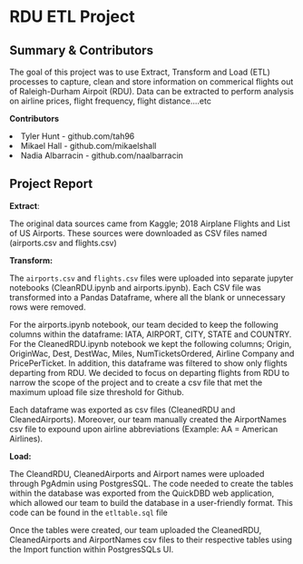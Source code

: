 # RDU ETL Project

## Summary & Contributors

The goal of this project was to use Extract, Transform and Load (ETL) processes to capture, clean and store information on commerical flights out of Raleigh-Durham Airpoit (RDU). Data can be extracted to perform analysis on airline prices, flight frequency, flight distance....etc<br>

<b>Contributors</b>
<br>
<li> Tyler Hunt - github.com/tah96 </li>
<li> Mikael Hall - github.com/mikaelshall</li>
<li> Nadia Albarracin - github.com/naalbarracin </li>

## Project Report

<b>Extract</b>:<br>

The original data sources came from Kaggle; 2018 Airplane Flights and List of US Airports. These sources were downloaded as CSV files named (airports.csv and flights.csv) 

<b>Transform:</b><br>

The `airports.csv` and `flights.csv` files were uploaded into separate jupyter notebooks (CleanRDU.ipynb and airports.ipynb). Each CSV file was transformed into a Pandas Dataframe, where all the blank or unnecessary rows  were removed.<br>

For the airports.ipynb notebook, our team decided to keep the following columns within the dataframe: IATA, AIRPORT, CITY, STATE and COUNTRY. For the CleanedRDU.ipynb notebook we kept the following columns; Origin, OriginWac, Dest, DestWac, Miles, NumTicketsOrdered, Airline Company and PricePerTicket. In addition, this dataframe was filtered to show only flights departing from RDU. We decided to focus on departing flights from RDU to narrow the scope of the project and to create a csv file that met the maximum upload file size threshold for Github.<br>

Each dataframe was exported as csv files (CleanedRDU and CleanedAirports). Moreover, our team manually created the AirportNames csv file to expound upon airline abbreviations (Example: AA = American Airlines).<br>

<b>Load:</b><br>

The CleandRDU, CleanedAirports and Airport names were uploaded through PgAdmin using PostgresSQL. The code needed to create the tables within the database was exported from the QuickDBD web application, which allowed our team to build the database in a user-friendly format. This code can be found in the `etltable.sql` file

Once the tables were created, our team uploaded the CleanedRDU, CleanedAirports and AirportNames csv files to their respective tables using the Import function within PostgresSQLs UI.

